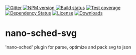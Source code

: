 
[![Gitter][gitter-image]][gitter-url]
[![NPM version][npm-image]][npm-url]
[![Build status][travis-image]][travis-url]
[![Test coverage][coveralls-image]][coveralls-url]
[![Dependency Status][david-image]][david-url]
[![License][license-image]][license-url]
[![Downloads][downloads-image]][downloads-url]


# nano-sched-svg
'nano-sched' plugin for parse, optimize and pack svg to json


[bithound-image]: https://www.bithound.io/github/Holixus/nano-sched-svg/badges/score.svg
[bithound-url]: https://www.bithound.io/github/Holixus/nano-sched-svg

[gitter-image]: https://badges.gitter.im/Holixus/nano-sched-svg.svg
[gitter-url]: https://gitter.im/Holixus/nano-sched-svg

[npm-image]: https://badge.fury.io/js/nano-sched-svg.svg
[npm-url]: https://badge.fury.io/js/nano-sched-svg

[github-tag]: http://img.shields.io/github/tag/Holixus/nano-sched-svg.svg
[github-url]: https://github.com/Holixus/nano-sched-svg/tags

[travis-image]: https://travis-ci.org/Holixus/nano-sched-svg.svg?branch=master
[travis-url]: https://travis-ci.org/Holixus/nano-sched-svg

[coveralls-image]: https://coveralls.io/repos/github/Holixus/nano-sched-svg/badge.svg?branch=master
[coveralls-url]: https://coveralls.io/github/Holixus/nano-sched-svg?branch=master

[david-image]: https://david-dm.org/Holixus/nano-sched-svg.svg
[david-url]: https://david-dm.org/Holixus/nano-sched-svg

[license-image]: https://img.shields.io/badge/license-MIT-blue.svg
[license-url]: LICENSE

[downloads-image]: http://img.shields.io/npm/dt/nano-sched-svg.svg
[downloads-url]: https://npmjs.org/package/nano-sched-svg

